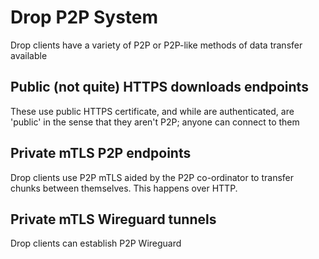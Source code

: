 # Drop P2P System

Drop clients have a variety of P2P or P2P-like methods of data transfer available

## Public (not quite) HTTPS downloads endpoints

These use public HTTPS certificate, and while are authenticated, are 'public' in the sense that they aren't P2P; anyone can connect to them

## Private mTLS P2P endpoints

Drop clients use P2P mTLS aided by the P2P co-ordinator to transfer chunks between themselves. This happens over HTTP.

## Private mTLS Wireguard tunnels

Drop clients can establish P2P Wireguard
